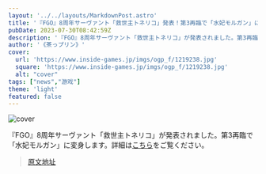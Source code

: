 ```yaml
---
layout: '../../layouts/MarkdownPost.astro'
title: '『FGO』8周年サーヴァント「救世主トネリコ」発表！第3再臨で「水妃モルガン」に変身'
pubDate: 2023-07-30T08:42:59Z
description: '『FGO』8周年サーヴァント「救世主トネリコ」が発表されました。第3再臨で「水妃モルガン」に変身します。詳細はこちらをご覧ください。'
author: '《茶っプリン》'
cover:
  url: 'https://www.inside-games.jp/imgs/ogp_f/1219238.jpg'
  square: 'https://www.inside-games.jp/imgs/ogp_f/1219238.jpg'
  alt: "cover"
tags: ["news","游戏"]
theme: 'light'
featured: false
---
```


![cover](https://www.inside-games.jp/imgs/ogp_f/1219238.jpg)

『FGO』8周年サーヴァント「救世主トネリコ」が発表されました。第3再臨で「水妃モルガン」に変身します。詳細は[こちら](https://www.inside-games.jp/article/2023/07/30/147521.html)をご覧ください。


>[原文地址](https://www.inside-games.jp/article/2023/07/30/147521.html)  